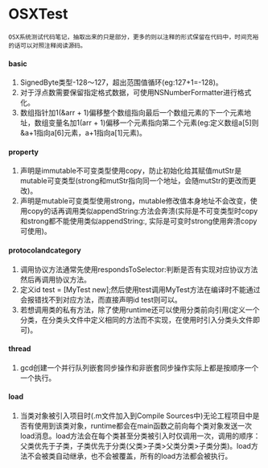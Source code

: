 # OSXTest
	OSX系统测试代码笔记，抽取出来的只是部分，更多的则以注释的形式保留在代码中，时间充裕的话可以对照注释阅读源码。
	
#### basic
1. SignedByte类型-128～127，超出范围值循环(eg:127+1=-128)。
2. 对于浮点数需要保留指定格式数据，可使用NSNumberFormatter进行格式化。
3. 数组指针加1(&arr + 1)偏移整个数组指向最后一个数组元素的下一个元素地址，数组变量名加1(arr + 1)偏移一个元素指向第二个元素(eg:定义数组a[5]则&a+1指向a[6]元素，a+1指向a[1]元素)。

#### property
1. 声明是immutable不可变类型使用copy，防止初始化给其赋值mutStr是mutable可变类型(strong和mutStr指向同一个地址，会随mutStr的更改而更改)。
2. 声明是mutable可变类型使用strong，mutable修改值本身地址不会改变，使用copy的话再调用类似appendString:方法会奔溃(实际是不可变类型时copy和strong都不能使用类似appendString:, 实际是可变时strong使用奔溃copy可使用)。

#### protocolandcategory
1. 调用协议方法通常先使用respondsToSelector:判断是否有实现对应协议方法然后再调用协议方法。
2. 定义id<MyProtocol> test = [MyTest new];然后使用test调用MyTest方法在编译时不能通过会报错找不到对应方法，而直接声明id test则可以。
3. 若想调用类的私有方法，除了使用runtime还可以使用分类前向引用(定义一个分类，在分类头文件中定义相同的方法而不实现，在使用时引入分类头文件即可)。

#### thread
1. gcd创建一个并行队列嵌套同步操作和非嵌套同步操作实际上都是按顺序一个一个执行。

#### load
1. 当类对象被引入项目时(.m文件加入到Compile Sources中)无论工程项目中是否有使用到该类对象，runtime都会在main函数之前向每个类对象发送一次load消息。load方法会在每个类甚至分类被引入时仅调用一次，调用的顺序：父类优先于子类，子类优先于分类(父类>子类>父类分类>子类分类)。load方法不会被类自动继承，也不会被覆盖，所有的load方法都会被执行。 



